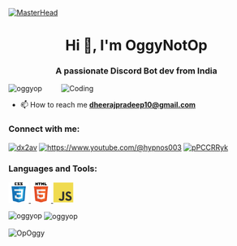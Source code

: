 [![MasterHead](https://i.pinimg.com/736x/0c/de/97/0cde97b727b6fc2c315a9f520c8c3266.jpg)](https://codegrills.in)
<h1 align="center">Hi 👋, I'm OggyNotOp</h1>
<h3 align="center">A passionate Discord Bot dev from India</h3>
<img align="right" alt="Coding" width="400" src="https://media.tenor.com/sWQwKN-b5voAAAAC/hacked-you-have-been-hacked.gif">

<p align="left"> <img src="https://komarev.com/ghpvc/?username=oggyop&label=Profile%20views&color=0e75b6&style=flat" alt="oggyop" /> </p>

- 📫 How to reach me **dheerajpradeep10@gmail.com**

<h3 align="left">Connect with me:</h3>
<p align="left">
<a href="https://instagram.com/dx2av" target="blank"><img align="center" src="https://raw.githubusercontent.com/rahuldkjain/github-profile-readme-generator/master/src/images/icons/Social/instagram.svg" alt="dx2av" height="30" width="40" /></a>
<a href="https://www.youtube.com/c/https://www.youtube.com/@hypnos003" target="blank"><img align="center" src="https://raw.githubusercontent.com/rahuldkjain/github-profile-readme-generator/master/src/images/icons/Social/youtube.svg" alt="https://www.youtube.com/@hypnos003" height="30" width="40" /></a>
<a href="https://discord.gg/pPCCRRyk" target="blank"><img align="center" src="https://raw.githubusercontent.com/rahuldkjain/github-profile-readme-generator/master/src/images/icons/Social/discord.svg" alt="pPCCRRyk" height="30" width="40" /></a>
</p>

<h3 align="left">Languages and Tools:</h3>
<p align="left"> <a href="https://www.w3schools.com/css/" target="_blank" rel="noreferrer"> <img src="https://raw.githubusercontent.com/devicons/devicon/master/icons/css3/css3-original-wordmark.svg" alt="css3" width="40" height="40"/> </a> <a href="https://www.w3.org/html/" target="_blank" rel="noreferrer"> <img src="https://raw.githubusercontent.com/devicons/devicon/master/icons/html5/html5-original-wordmark.svg" alt="html5" width="40" height="40"/> </a> <a href="https://developer.mozilla.org/en-US/docs/Web/JavaScript" target="_blank" rel="noreferrer"> <img src="https://raw.githubusercontent.com/devicons/devicon/master/icons/javascript/javascript-original.svg" alt="javascript" width="40" height="40"/> </a> </p>

<p><img align="left" src="https://github-readme-stats.vercel.app/api/top-langs?username=OpOggy&show_icons=true&locale=en&layout=compact" alt="oggyop" /></p>

<p>&nbsp;<img align="center" src="https://github-readme-stats.vercel.app/api?username=OpOggy&show_icons=true&locale=en" alt="oggyop" /></p>

<p><img align="center" src="https://github-readme-streak-stats.herokuapp.com/?user=OpOggy&" alt="OpOggy" /></p>
